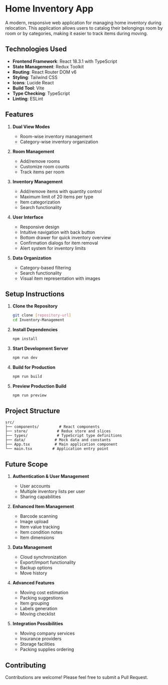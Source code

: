 # Home Inventory App

A modern, responsive web application for managing home inventory during relocation. This application allows users to catalog their belongings room by room or by categories, making it easier to track items during moving.

## Technologies Used

- **Frontend Framework**: React 18.3.1 with TypeScript
- **State Management**: Redux Toolkit
- **Routing**: React Router DOM v6
- **Styling**: Tailwind CSS
- **Icons**: Lucide React
- **Build Tool**: Vite
- **Type Checking**: TypeScript
- **Linting**: ESLint

## Features

1. **Dual View Modes**
   - Room-wise inventory management
   - Category-wise inventory organization

2. **Room Management**
   - Add/remove rooms
   - Customize room counts
   - Track items per room

3. **Inventory Management**
   - Add/remove items with quantity control
   - Maximum limit of 20 items per type
   - Item categorization
   - Search functionality

4. **User Interface**
   - Responsive design
   - Intuitive navigation with back button
   - Bottom drawer for quick inventory overview
   - Confirmation dialogs for item removal
   - Alert system for inventory limits

5. **Data Organization**
   - Category-based filtering
   - Search functionality
   - Visual item representation with images

## Setup Instructions

1. **Clone the Repository**
   ```bash
   git clone [repository-url]
   cd Inventory-Management
   ```

2. **Install Dependencies**
   ```bash
   npm install
   ```

3. **Start Development Server**
   ```bash
   npm run dev
   ```

4. **Build for Production**
   ```bash
   npm run build
   ```

5. **Preview Production Build**
   ```bash
   npm run preview
   ```

## Project Structure

```
src/
├── components/         # React components
├── store/             # Redux store and slices
├── types/             # TypeScript type definitions
├── data/             # Mock data and constants
├── App.tsx           # Main application component
└── main.tsx         # Application entry point
```

## Future Scope

1. **Authentication & User Management**
   - User accounts
   - Multiple inventory lists per user
   - Sharing capabilities

2. **Enhanced Item Management**
   - Barcode scanning
   - Image upload
   - Item value tracking
   - Item condition notes
   - Item dimensions

3. **Data Management**
   - Cloud synchronization
   - Export/Import functionality
   - Backup options
   - Move history

4. **Advanced Features**
   - Moving cost estimation
   - Packing suggestions
   - Item grouping
   - Labels generation
   - Moving checklist

5. **Integration Possibilities**
   - Moving company services
   - Insurance providers
   - Storage facilities
   - Packing supplies ordering

## Contributing

Contributions are welcome! Please feel free to submit a Pull Request.


